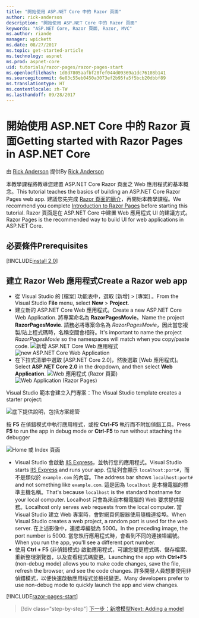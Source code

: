 ```yaml
---
title: "開始使用 ASP.NET Core 中的 Razor 頁面"
author: rick-anderson
description: "開始使用 ASP.NET Core 中的 Razor 頁面"
keywords: "ASP.NET Core, Razor 頁面, Razor, MVC"
ms.author: riande
manager: wpickett
ms.date: 08/27/2017
ms.topic: get-started-article
ms.technology: aspnet
ms.prod: aspnet-core
uid: tutorials/razor-pages/razor-pages-start
ms.openlocfilehash: 1d8d7805aafbf28fef044d09369a1dc76108b141
ms.sourcegitcommit: 6e83c55eb0450a3073ef2b95fa5f5bcb20dbbf89
ms.translationtype: HT
ms.contentlocale: zh-TW
ms.lasthandoff: 09/28/2017
---
```

# <a name="getting-started-with-razor-pages-in-aspnet-core"></a><span data-ttu-id="4374f-104">開始使用 ASP.NET Core 中的 Razor 頁面</span><span class="sxs-lookup"><span data-stu-id="4374f-104">Getting started with Razor Pages in ASP.NET Core</span></span>

<span data-ttu-id="4374f-105">由 [Rick Anderson](https://twitter.com/RickAndMSFT) 提供</span><span class="sxs-lookup"><span data-stu-id="4374f-105">By [Rick Anderson](https://twitter.com/RickAndMSFT)</span></span>

<span data-ttu-id="4374f-106">本教學課程將教導您建置 ASP.NET Core Razor 頁面之 Web 應用程式的基本概念。</span><span class="sxs-lookup"><span data-stu-id="4374f-106">This tutorial teaches the basics of building an ASP.NET Core Razor Pages web app.</span></span> <span data-ttu-id="4374f-107">建議您先完成 [Razor 頁面的簡介](xref:mvc/razor-pages/index)，再開始本教學課程。</span><span class="sxs-lookup"><span data-stu-id="4374f-107">We recommend you complete [Introduction to Razor Pages](xref:mvc/razor-pages/index) before starting this tutorial.</span></span> <span data-ttu-id="4374f-108">Razor 頁面是在 ASP.NET Core 中建置 Web 應用程式 UI 的建議方式。</span><span class="sxs-lookup"><span data-stu-id="4374f-108">Razor Pages is the recommended way to build UI for web applications in ASP.NET Core.</span></span>

## <a name="prerequisites"></a><span data-ttu-id="4374f-109">必要條件</span><span class="sxs-lookup"><span data-stu-id="4374f-109">Prerequisites</span></span>

[!INCLUDE[install 2.0](../../includes/install2.0.md)]

## <a name="create-a-razor-web-app"></a><span data-ttu-id="4374f-110">建立 Razor Web 應用程式</span><span class="sxs-lookup"><span data-stu-id="4374f-110">Create a Razor web app</span></span>

* <span data-ttu-id="4374f-111">從 Visual Studio 的 [檔案] 功能表中，選取 [新增] > [專案] 。</span><span class="sxs-lookup"><span data-stu-id="4374f-111">From the Visual Studio **File** menu, select **New** > **Project**.</span></span>
* <span data-ttu-id="4374f-112">建立新的 ASP.NET Core Web 應用程式。</span><span class="sxs-lookup"><span data-stu-id="4374f-112">Create a new ASP.NET Core Web Application.</span></span> <span data-ttu-id="4374f-113">將專案命名為 **RazorPagesMovie**。</span><span class="sxs-lookup"><span data-stu-id="4374f-113">Name the project **RazorPagesMovie**.</span></span> <span data-ttu-id="4374f-114">請務必將專案命名為 *RazorPagesMovie*，因此當您複製/貼上程式碼時，名稱空間會相符。</span><span class="sxs-lookup"><span data-stu-id="4374f-114">It's important to name the project *RazorPagesMovie* so the namespaces will match when you copy/paste code.</span></span>
  <span data-ttu-id="4374f-115">![新增 ASP.NET Core Web 應用程式](../../mvc/razor-pages/index/_static/np.png)</span><span class="sxs-lookup"><span data-stu-id="4374f-115">![new ASP.NET Core Web Application](../../mvc/razor-pages/index/_static/np.png)</span></span>
* <span data-ttu-id="4374f-116">在下拉式清單中選取 [ASP.NET Core 2.0]，然後選取 [Web 應用程式]。</span><span class="sxs-lookup"><span data-stu-id="4374f-116">Select **ASP.NET Core 2.0** in the dropdown, and then select **Web Application**.</span></span>
  <span data-ttu-id="4374f-117">![Web 應用程式 (Razor 頁面)](../../mvc/razor-pages/index/_static/np2.png)</span><span class="sxs-lookup"><span data-stu-id="4374f-117">![Web Application (Razor Pages)](../../mvc/razor-pages/index/_static/np2.png)</span></span>

<span data-ttu-id="4374f-118">Visual Studio 範本會建立入門專案：</span><span class="sxs-lookup"><span data-stu-id="4374f-118">The Visual Studio template creates a starter project:</span></span>

![底下提供說明，包括方案總管](razor-pages-start/_static/se.png)

<span data-ttu-id="4374f-120">按 **F5** 在偵錯模式中執行應用程式，或按 **Ctrl-F5** 執行而不附加偵錯工具。</span><span class="sxs-lookup"><span data-stu-id="4374f-120">Press **F5** to run the app in debug mode or **Ctrl-F5** to run without attaching the debugger</span></span>

![Home 或 Index 頁面](razor-pages-start/_static/home.png)

* <span data-ttu-id="4374f-122">Visual Studio 會啟動 [IIS Express](https://docs.microsoft.com/iis/extensions/introduction-to-iis-express/iis-express-overview)，並執行您的應用程式。</span><span class="sxs-lookup"><span data-stu-id="4374f-122">Visual Studio starts [IIS Express](https://docs.microsoft.com/iis/extensions/introduction-to-iis-express/iis-express-overview) and runs your app.</span></span> <span data-ttu-id="4374f-123">位址列會顯示 `localhost:port#`，而不是類似於 `example.com` 的內容。</span><span class="sxs-lookup"><span data-stu-id="4374f-123">The address bar shows `localhost:port#` and not something like `example.com`.</span></span> <span data-ttu-id="4374f-124">這是因為 `localhost` 是本機電腦的標準主機名稱。</span><span class="sxs-lookup"><span data-stu-id="4374f-124">That's because `localhost` is the standard hostname for your local computer.</span></span> <span data-ttu-id="4374f-125">Localhost 只會為來自本機電腦的 Web 要求提供服務。</span><span class="sxs-lookup"><span data-stu-id="4374f-125">Localhost only serves web requests from the local computer.</span></span> <span data-ttu-id="4374f-126">當 Visual Studio 建立 Web 專案時，會對網頁伺服器使用隨機連接埠。</span><span class="sxs-lookup"><span data-stu-id="4374f-126">When Visual Studio creates a web project, a random port is used for the web server.</span></span> <span data-ttu-id="4374f-127">在上述影像中，連接埠編號為 5000。</span><span class="sxs-lookup"><span data-stu-id="4374f-127">In the preceding image, the port number is 5000.</span></span> <span data-ttu-id="4374f-128">當您執行應用程式時，會看到不同的連接埠編號。</span><span class="sxs-lookup"><span data-stu-id="4374f-128">When you run the app, you'll see a different port number.</span></span>
* <span data-ttu-id="4374f-129">使用 **Ctrl + F5** (非偵錯模式) 啟動應用程式，可讓您變更程式碼、儲存檔案、重新整理瀏覽器，以及查看程式碼變更。</span><span class="sxs-lookup"><span data-stu-id="4374f-129">Launching the app with **Ctrl+F5** (non-debug mode) allows you to make code changes, save the file, refresh the browser, and see the code changes.</span></span> <span data-ttu-id="4374f-130">許多開發人員想要使用非偵錯模式，以便快速啟動應用程式並檢視變更。</span><span class="sxs-lookup"><span data-stu-id="4374f-130">Many developers prefer to use non-debug mode to quickly launch the app and view changes.</span></span>

[!INCLUDE[razor-pages-start](../../includes/RP/razor-pages-start.md)]

>[!div class="step-by-step"]
[<span data-ttu-id="4374f-131">下一步：新增模型</span><span class="sxs-lookup"><span data-stu-id="4374f-131">Next: Adding a model</span></span>](xref:tutorials/razor-pages/modelz)
